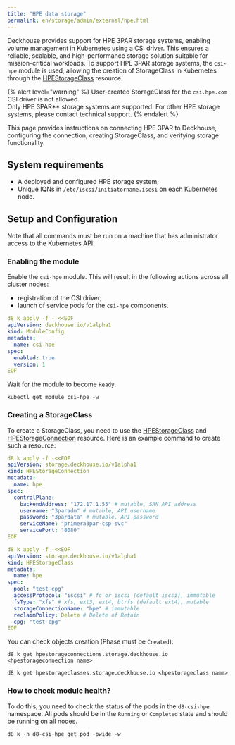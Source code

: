 ```yaml
---
title: "HPE data storage"
permalink: en/storage/admin/external/hpe.html
---
```


Deckhouse provides support for HPE 3PAR storage systems, enabling volume management in Kubernetes using a CSI driver. This ensures a reliable, scalable, and high-performance storage solution suitable for mission-critical workloads. To support HPE 3PAR storage systems, the `csi-hpe` module is used, allowing the creation of StorageClass in Kubernetes through the [HPEStorageClass](../../../reference/cr/hpestorageclass/) resource.

{% alert level="warning" %}
User-created StorageClass for the `csi.hpe.com` CSI driver is not allowed.  
Only HPE 3PAR** storage systems are supported. For other HPE storage systems, please contact technical support.
{% endalert %}

This page provides instructions on connecting HPE 3PAR to Deckhouse, configuring the connection, creating StorageClass, and verifying storage functionality.

## System requirements

- A deployed and configured HPE storage system;
- Unique IQNs in `/etc/iscsi/initiatorname.iscsi` on each Kubernetes node.

## Setup and Configuration

Note that all commands must be run on a machine that has administrator access to the Kubernetes API.

### Enabling the module

Enable the `csi-hpe` module. This will result in the following actions across all cluster nodes:
- registration of the CSI driver;
- launch of service pods for the `csi-hpe` components.

```yaml
d8 k apply -f - <<EOF
apiVersion: deckhouse.io/v1alpha1
kind: ModuleConfig
metadata:
  name: csi-hpe
spec:
  enabled: true
  version: 1
EOF
```

Wait for the module to become `Ready`.

```shell
kubectl get module csi-hpe -w
```

### Creating a StorageClass

To create a StorageClass, you need to use the [HPEStorageClass](../../../reference/cr/hpestorageclass/) and [HPEStorageConnection](../../../reference/cr/hpestorageconnection/) resource. Here is an example command to create such a resource:

```yaml
d8 k apply -f -<<EOF
apiVersion: storage.deckhouse.io/v1alpha1
kind: HPEStorageConnection
metadata:
  name: hpe
spec:
  controlPlane:
    backendAddress: "172.17.1.55" # mutable, SAN API address
    username: "3paradm" # mutable, API username
    password: "3pardata" # mutable, API password
    serviceName: "primera3par-csp-svc"
    servicePort: "8080"
EOF
```

```yaml
d8 k apply -f -<<EOF
apiVersion: storage.deckhouse.io/v1alpha1
kind: HPEStorageClass
metadata:
  name: hpe
spec:
  pool: "test-cpg"
  accessProtocol: "iscsi" # fc or iscsi (default iscsi), immutable
  fsType: "xfs" # xfs, ext3, ext4, btrfs (default ext4), mutable
  storageConnectionName: "hpe" # immutable
  reclaimPolicy: Delete # Delete of Retain
  cpg: "test-cpg"
EOF
```

You can check objects creation (Phase must be `Created`):

```shell
d8 k get hpestorageconnections.storage.deckhouse.io <hpestorageconnection name>
```

```shell
d8 k get hpestorageclasses.storage.deckhouse.io <hpestorageclass name>
```

### How to check module health?

To do this, you need to check the status of the pods in the `d8-csi-hpe` namespace. All pods should be in the `Running` or `Completed` state and should be running on all nodes.

```shell
d8 k -n d8-csi-hpe get pod -owide -w
```
